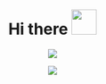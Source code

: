 <h1 align="center">Hi there</a> <img src="https://media.giphy.com/media/KzJkzjggfGN5Py6nkT/giphy.gif" height="45" /></h1>

<p align="center">
  <img alig src="https://svg-banners.vercel.app/api?type=typeWriter&text1=Welcome%20to%20my%20github%20page.%20👨‍💻&width=800&height=200" />
</p>

<p align="center">
  <img alig src="https://profile-counter.glitch.me/atmozki/count.svg" />
</p>
